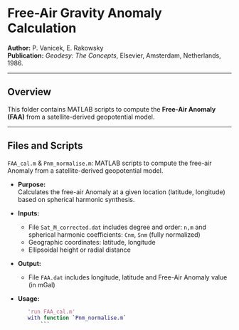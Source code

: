 # Free-Air Gravity Anomaly Calculation

**Author:** P. Vanicek, E. Rakowsky  
**Publication:** *Geodesy: The Concepts*, Elsevier, Amsterdam, Netherlands, 1986.

---

## Overview

This folder contains MATLAB scripts to compute the **Free-Air Anomaly (FAA)** from a satellite-derived geopotential model. 

---

## Files and Scripts

`FAA_cal.m` & `Pnm_normalise.m`:  MATLAB scripts to compute the free-air Anomaly from a satellite-derived geopotential model.

- **Purpose:**  
  Calculates the free-air Anomaly at a given location (latitude, longitude) based on spherical harmonic synthesis.

- **Inputs:**
  - File `Sat_M_corrected.dat` includes degree and order: `n,m` and spherical harmonic coefficients: `Cnm`, `Snm` (fully normalized)
   - Geographic coordinates: latitude, longitude
  - Ellipsoidal height or radial distance


- **Output:**
  - File `FAA.dat` includes longitude, latitude and Free-Air Anomaly value (in mGal)

- **Usage:**
  ```matlab
     'run FAA_cal.m'
	 with function `Pnm_normalise.m` 
		 ```

